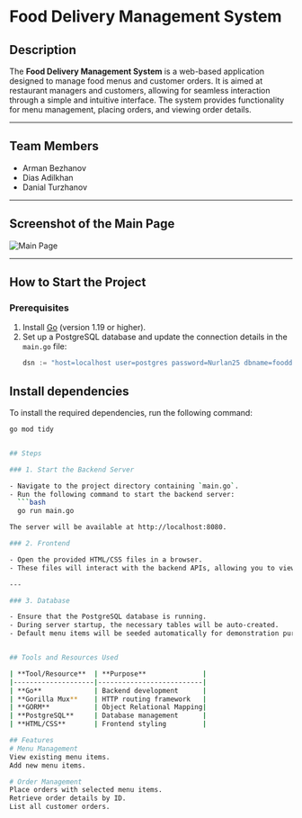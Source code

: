 # Food Delivery Management System

## Description
The **Food Delivery Management System** is a web-based application designed to manage food menus and customer orders. It is aimed at restaurant managers and customers, allowing for seamless interaction through a simple and intuitive interface. The system provides functionality for menu management, placing orders, and viewing order details.

---

## Team Members
- Arman Bezhanov  
- Dias Adilkhan  
- Danial Turzhanov  

---

## Screenshot of the Main Page
![Main Page](https://github.com/dias012rrr/fooddelivery/blob/main/5404458624341897279.jpg)

---

## How to Start the Project

### Prerequisites
1. Install [Go](https://go.dev/) (version 1.19 or higher).
2. Set up a PostgreSQL database and update the connection details in the `main.go` file:
   ```go
   dsn := "host=localhost user=postgres password=Nurlan25 dbname=fooddelivery port=27030 sslmode=disable"

## Install dependencies

To install the required dependencies, run the following command:

```bash
go mod tidy


## Steps

### 1. Start the Backend Server

- Navigate to the project directory containing `main.go`.
- Run the following command to start the backend server:
  ```bash
  go run main.go

The server will be available at http://localhost:8080.

### 2. Frontend

- Open the provided HTML/CSS files in a browser.
- These files will interact with the backend APIs, allowing you to view and manage the menu and orders.

---

### 3. Database

- Ensure that the PostgreSQL database is running.
- During server startup, the necessary tables will be auto-created.
- Default menu items will be seeded automatically for demonstration purposes.


## Tools and Resources Used

| **Tool/Resource**  | **Purpose**              |
|--------------------|--------------------------|
| **Go**             | Backend development      |
| **Gorilla Mux**    | HTTP routing framework   |
| **GORM**           | Object Relational Mapping|
| **PostgreSQL**     | Database management      |
| **HTML/CSS**       | Frontend styling         |

## Features
# Menu Management
View existing menu items.
Add new menu items.

# Order Management
Place orders with selected menu items.
Retrieve order details by ID.
List all customer orders.
